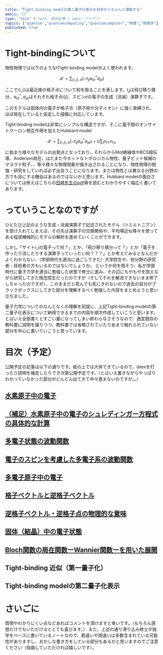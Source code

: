 ```yaml
---
title: "Tight-binding modelの第二量子化表示を初歩からちゃんと理解する"
emoji: "👶"
type: "tech" # tech: 技術記事 / idea: アイデア
topics: ["quantum","quantumcomputing","quantumcomputer","物理","物理学"]
published: true
---
```

# Tight-bindingについて
物性物理では以下のようなtTight-binding modelがよく使われます。

$$
\mathcal{H} = \sum_{\left <i,j \right>,\sigma }\left( -t_{ij}a^\dagger_{i\sigma }a_{j\sigma }  \right) 
$$

ここで$\left<i,j \right>$は最近接の格子点について和を取ることを表します。$t_{ij}$は飛び移り積分、$a^\dagger_{i\sigma },a_{j\sigma }$はそれぞれ格子点$i(j)$、スピン$\sigma$の電子の生成（消滅）演算子です。

このモデルは固体内の電子が格子点（原子核や分子イオン）に強く束縛され、ほぼ局在していると仮定した描像に対応しています。

Tight-binding modelは非常にシンプルな構造ですが、そこに電子間のオンサイトクーロン相互作用を加えたHubbard model

$$
\mathcal{H} = \sum_{\left <i,j \right>,\sigma }\left( -t_{ij}a^\dagger_{i\sigma }a_{j\sigma }  \right)  + U\sum_in_{i\uparrow}n_{i\downarrow}
$$

に始まり様々なモデルの出発点となっており、それらからMot絶縁体やBCS超伝導、Anderson局在、はたまた今ホットなトポロジカル物性、量子ビット候補のマヨラナ粒子、、等々様々な物理現象が描き出されることになり、物性物理の勉強・研究をしていれば必ず出会うことになります。または物性とは異なる分野の方でも目にする機会はあるのではないかと思います。Hubbard modelの面白さについては例えばこちらの[田崎先生のpdf](https://www.gakushuin.ac.jp/~881791/pdf/KBHubbard.pdf)等を読むとわかりやすく幅広く書いてあります。


# っていうことなのですが
ひとたび上記のような生成・消滅演算子で記述されたモデル（ハミルトニアン）を受け入れてしまえば、その先は演算子の交換関係や、平均場近似等々を使ってある程度機械的にモデルの解析を進めていくことができます。

しかし「サイト$i,j$の電子って何？」とか、「飛び移り積分って？」とか「電子を作ったり消したりする演算子っていったい何？？？」とか考えてみるとなんだかよくわからない、（学部時代を適当に過ごしてきた）大学院生や、他分野の研究者・技術者の方もいるのではないでしょうか。
というか何を隠そう、私が学部時代に量子力学を適当に勉強した状態で修士に進み、その辺にもやもやを抱えながら研究してきた残念院生だったのですが（そしてそれを解消できないまま修了しちゃったのですが）、このままだと死んでも死にきれないので過去の自分がブラックボックスにしてきた部分を理解するべく勉強した内容をまとめようと思い立ちました。

量子力学についてのなんとなくの理解を前提に、上記Tight-binding modelの第二量子化表示について納得できるまでの内容を順次作成していこうと思います。とはいえ全部書くとすごい量になってしまい終わらなさそうなので、適宜既存の教科書に説明を譲りつつ、教科書では省略されていたりあまり触れられていない部分を中心に書いていこうと思っています。

# 目次（予定）
公開予定の記事は以下の通りです。紙の上では大体できているので、latexを打ったり説明を補足したりでき次第公開予定です。（とはいえ書きながらやっぱりわかっていなかった部分がどんどん出てきて中々進まないのですが。。）

## [水素原子中の電子](https://zenn.dev/ponzumai/articles/tight-binding-model-hydrogen-atom)
## [（補足）水素原子中の電子のシュレディンガー方程式の具体的な計算](https://zenn.dev/ponzumai/articles/appendix-hidrogen-atom)
## [多電子状態の波動関数](https://zenn.dev/ponzumai/articles/tight-binding-model-many-electron)
## [電子のスピンを考慮した多電子系の波動関数](https://zenn.dev/ponzumai/articles/tight-binding-model-spin)
## [多電子原子中の電子](https://zenn.dev/ponzumai/articles/tight-binding-model-many-electron-atom)
## [格子ベクトルと逆格子ベクトル](https://zenn.dev/ponzumai/articles/tight-binding-model-lattice-vec)
## [逆格子ベクトル・逆格子点の物理的な意味](https://zenn.dev/ponzumai/articles/tight-binding-model-reciprocal-lattice)
## [固体（結晶）中の電子状態](https://zenn.dev/ponzumai/articles/tight-binding-model-electrons-in-solids)
## [Bloch関数の局在関数ーWannier関数ーを用いた展開](https://zenn.dev/ponzumai/articles/tight-binding-model-wannier-func)
## Tight-binding 近似（第一量子化）
## Tight-binding modelの第二量子化表示

# さいごに
質問やわかりにくい点などあればコメントを頂けますと幸いです。（もちろん感想だけでもいただけるととても喜びます。）
また、上述の通り滑り込み修士が独学をベースに書いているノートなので、勘違いや間違いは多数含まれている可能性がありますし、おかしな書き方をしている部分もあるかと思いますのでご注意ください（指摘していただければ嬉しいです）。